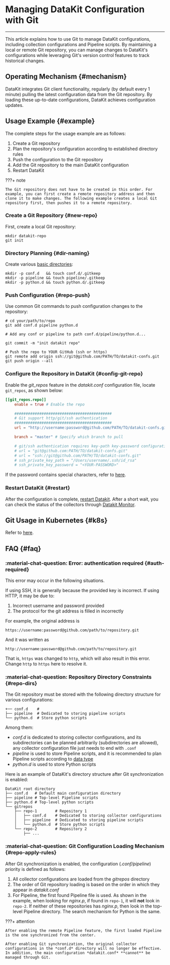 # Managing DataKit Configuration with Git
---

This article explains how to use Git to manage DataKit configurations, including collection configurations and Pipeline scripts. By maintaining a local or remote Git repository, you can manage changes to DataKit's configurations while leveraging Git's version control features to track historical changes.

## Operating Mechanism {#mechanism}

DataKit integrates Git client functionality, regularly (by default every 1 minute) pulling the latest configuration data from the Git repository. By loading these up-to-date configurations, DataKit achieves configuration updates.

## Usage Example {#example}

The complete steps for the usage example are as follows:

1. Create a Git repository
2. Plan the repository's configuration according to established directory rules
3. Push the configuration to the Git repository
4. Add the Git repository to the main DataKit configuration
5. Restart DataKit

<!-- markdownlint-disable MD046 -->
???+ note

    The Git repository does not have to be created in this order. For example, you can first create a remote repository address and then clone it to make changes. The following example creates a local Git repository first, then pushes it to a remote repository.
<!-- markdownlint-enable -->

### Create a Git Repository {#new-repo}

First, create a local Git repository:

```shell
mkdir datakit-repo
git init
```

### Directory Planning {#dir-naming}

Create various [basic directories](git-config-how-to.md#repo-dirs):

```shell
mkdir -p conf.d   && touch conf.d/.gitkeep
mkdir -p pipeline && touch pipeline/.gitkeep
mkdir -p python.d && touch python.d/.gitkeep
```

### Push Configuration {#repo-push}

Use common Git commands to push configuration changes to the repository:

```shell
# cd your/path/to/repo
git add conf.d pipeline python.d

# Add any conf or pipeline to path conf.d/pipeline/python.d...

git commit -m "init datakit repo"

# Push the repo to YOUR GitHub (ssh or https)
git remote add origin ssh://git@github.com/PATH/TO/datakit-confs.git
git push origin --all
```

### Configure the Repository in DataKit {#config-git-repo}

Enable the *git_repos* feature in the *datakit.conf* configuration file, locate `git_repos`, as shown below:

```toml
[[git_repos.repo]]
    enable = true # Enable the repo

    ###########################################
    # Git support http/git/ssh authentication
    ###########################################
    url = "http://username:password@github.com/PATH/TO/datakit-confs.git" 

    branch = "master" # Specify which branch to pull

    # git/ssh authentication requires key-path key-password configuration
    # url = "git@github.com:PATH/TO/datakit-confs.git"
    # url = "ssh://git@github.com/PATH/TO/datakit-confs.git"
    # ssh_private_key_path = "/Users/username/.ssh/id_rsa"
    # ssh_private_key_password = "<YOUR-PASSWORD>"
```

If the password contains special characters, refer to [here](datakit-input-conf.md#password-encode).

### Restart DataKit {#restart}

After the configuration is complete, [restart Datakit](datakit-service-how-to.md#manage-service). After a short wait, you can check the status of the collectors through [Datakit Monitor](datakit-monitor.md).

## Git Usage in Kubernetes {#k8s}

Refer to [here](datakit-daemonset-deploy.md#env-git).

## FAQ {#faq}

<!-- markdownlint-disable MD013 -->
### :material-chat-question: Error: authentication required {#auth-required}
<!-- markdownlint-enable -->

This error may occur in the following situations.

If using SSH, it is generally because the provided key is incorrect. If using HTTP, it may be due to:

1. Incorrect username and password provided
2. The protocol for the git address is filled in incorrectly

For example, the original address is

```not-set
https://username:password@github.com/path/to/repository.git 
```

And it was written as

```not-set
http://username:password@github.com/path/to/repository.git 
```

That is, `https` was changed to `http`, which will also result in this error. Change `http` to `https` here to resolve it.

<!-- markdownlint-disable MD013 -->
### :material-chat-question: Repository Directory Constraints {#repo-dirs}
<!-- markdownlint-enable -->

The Git repository must be stored with the following directory structure for various configurations:

```shell
+── conf.d    # 
├── pipeline  # Dedicated to storing pipeline scripts
└── python.d  # Store python scripts
```

Among them:

- *conf.d* is dedicated to storing collector configurations, and its subdirectories can be planned arbitrarily (subdirectories are allowed), any collector configuration file just needs to end with `.conf`
- *pipeline* is used to store Pipeline scripts, and it is recommended to plan Pipeline scripts according to [data type](../pipeline/pipeline/pipeline-category.md#store-and-index)
- *python.d* is used to store Python scripts

Here is an example of DataKit's directory structure after Git synchronization is enabled:

```shell
DataKit root directory
├── conf.d   # Default main configuration directory
├── pipeline # Top-level Pipeline scripts
├── python.d # Top-level python scripts
└── gitrepos
    ├── repo-1        # Repository 1
    │   ├── conf.d    # Dedicated to storing collector configurations
    │   ├── pipeline  # Dedicated to storing pipeline scripts
    │   └── python.d  # Store python scripts
    └── repo-2        # Repository 2
        ├── ...
```

<!-- markdownlint-disable MD013 -->
### :material-chat-question: Git Configuration Loading Mechanism {#repo-apply-rules}
<!-- markdownlint-enable -->

After Git synchronization is enabled, the configuration (*.conf/pipeline*) priority is defined as follows:

1. All collector configurations are loaded from the *gitrepos* directory
1. The order of Git repository loading is based on the order in which they appear in *datakit.conf*
1. For Pipeline, the first found Pipeline file is used. As shown in the example, when looking for *nginx.p*, if found in `repo-1`, it will **not** look in `repo-2`. If neither of these repositories has *nginx.p*, then look in the top-level Pipeline directory. The search mechanism for Python is the same.

<!-- markdownlint-disable MD046 -->
???+ attention

    After enabling the remote Pipeline feature, the first loaded Pipeline is the one synchronized from the center.

    After enabling Git synchronization, the original collector configurations in the *conf.d* directory will no longer be effective. In addition, the main configuration *datakit.conf* **cannot** be managed through Git.
<!-- markdownlint-enable -->
